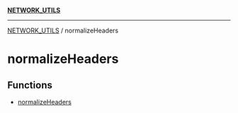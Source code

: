 [**NETWORK_UTILS**](../README.md)

***

[NETWORK_UTILS](../README.md) / normalizeHeaders

# normalizeHeaders

## Functions

- [normalizeHeaders](functions/normalizeHeaders.md)
